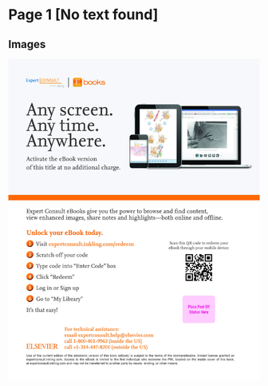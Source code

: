 # Page 1 [No text found]

## Images

![figure](../images/Inside-Front-Cover_2022_Clinical-Cases-in-Tropical-Medicine/Inside-Front-Cover_2022_Clinical-Cases-in-Tropical-Medicine_p1_img1.jpeg)

